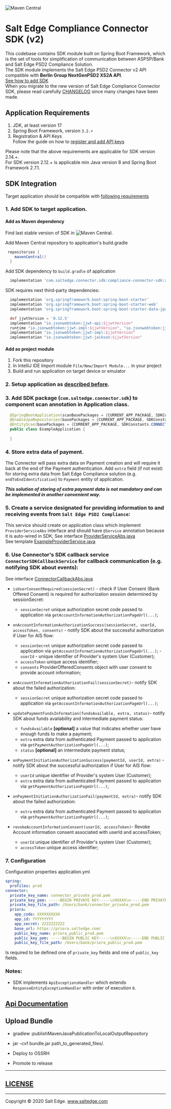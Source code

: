 ![Maven Central](https://img.shields.io/maven-central/v/com.saltedge.connector.sdk/compliance-connector-sdk?style=for-the-badge)  
# Salt Edge Compliance Connector SDK (v2)
  
This codebase contains SDK module built on Spring Boot Framework, 
which is the set of tools for simplification of communication between ASPSP/Bank and Salt Edge PSD2 Compliance Solution.    
The SDK module implements the Salt Edge PSD2 Connector v2 API compatible with **Berlin Group NextGenPSD2 XS2A API**.  
[See how to add SDK](#SDK-Integration)  
When you migrate to the new version of Salt Edge Compliance Connector SDK, please read carefully [CHANGELOG](../SDK_CHANGELOG.MD) since many changes have been made.  
  
## Application Requirements
  
1. JDK, at least version 17
2. Spring Boot Framework, version `3.2.+`
3. Registration & API Keys  
   Follow the guide on how to [register and add API keys](https://priora.saltedge.com/docs/aspsp/v1#registrationandapikeys)

Please note that the above requirements are applicable for SDK version 2.14.+.  
For SDK version 2.12.+ is applicable min Java version 8 and Spring Boot Framework 2.7.1.  
  
## SDK Integration  

Target application should be compatible with [following requirements](#Application-Requirements)

### 1. Add SDK to target application.

#### Add as Maven dependency
Find last stable version of SDK in ![Maven Central](https://mvnrepository.com/artifact/com.saltedge.connector.sdk/compliance-connector-sdk).  
    
Add Maven Central repository to application's build.gradle
```groovy
 repositories {
    mavenCentral()
  }
```  
Add SDK dependency to `build.gradle` of application  
```groovy
  implementation 'com.saltedge.connector.sdk:compliance-connector-sdk:x.x.x'
```  

SDK requires next third-party dependencies:  
```groovy
  implementation 'org.springframework.boot:spring-boot-starter'
  implementation 'org.springframework.boot:spring-boot-starter-web'
  implementation 'org.springframework.boot:spring-boot-starter-data-jpa'

  def jjwtVersion = '0.12.5'
  implementation "io.jsonwebtoken:jjwt-api:$jjwtVersion"
  runtime "io.jsonwebtoken:jjwt-impl:$jjwtVersion", "io.jsonwebtoken:jjwt-jackson:$jjwtVersion"
  implementation "io.jsonwebtoken:jjwt-impl:$jjwtVersion"
  implementation "io.jsonwebtoken:jjwt-jackson:$jjwtVersion"
```  
    
#### Add as project module
  1. Fork this repository
  2. In IntelliJ IDE Import module `File/New/Import Module...` in your project
  3. Build and run application on target device or emulator
    
### 2. Setup application as [described before](../example/README.MD#example-application-quick-setup).

### 3. Add SDK package (`com.saltedge.connector.sdk`) to component scan annotation in Application class.

```java
  @SpringBootApplication(scanBasePackages = {CURRENT_APP_PACKAGE, SDKConstants.CONNECTOR_PACKAGE})
  @EnableJpaRepositories(basePackages = {CURRENT_APP_PACKAGE, SDKConstants.CONNECTOR_PACKAGE})
  @EntityScan(basePackages = {CURRENT_APP_PACKAGE, SDKConstants.CONNECTOR_PACKAGE})
  public class ExampleApplication {
   
  }
```
    
### 4. Store extra data of payment.
  
The Connector will pass extra data on Payment creation and will require it back at the end of the Payment authentication.
Add `extra` field (if not exist) for storing extra data from Salt Edge Compliance solution (e.g. `endToEndIdentification`) to `Payment` entity of application.  
  
**_This solution of storing of extra payment data is not mandatory and can be implemented in another convenient way._**     
  
### 5. Create a service designated for providing information to and receiving events from `Salt Edge PSD2 Compliance`:  

This service should create on application class which implement `ProviderServiceAbs` interface and should have `@Service` annotation because it is auto-wired in SDK;
See interface [ProviderServiceAbs.java](src/main/java/com/saltedge/connector/sdk/provider/ProviderServiceAbs.java)  
See template [ExampleProviderService.java](ExampleProviderService.java)       
    
### 6. Use Connector's SDK callback service `ConnectorSDKCallbackService` for callback communication (e.g. notifying SDK about events):

See interface [ConnectorCallbackAbs.java](src/main/java/com/saltedge/connector/sdk/provider/ConnectorSDKCallbackService.java)
  
* `isUserConsentRequired(sessionSecret)` - check if User Consent (Bank Offered Consent) is required for authorization session determined by sessionSecret:
  * `sessionSecret` unique authorization secret code passed to application via `getAccountInformationAuthorizationPageUrl(...)`;

* `onAccountInformationAuthorizationSuccess(sessionSecret, userId, accessToken, consents)` - notify SDK about the successful authorization if User for AIS flow:  
  * `sessionSecret` unique authorization secret code passed to application via `getAccountInformationAuthorizationPageUrl(...)`;       - `userId` - unique identifier of Provider's system User (Customer);  
  * `accessToken` unique access identifier;  
  * `consents` ProviderOfferedConsents object with user consent to provide account information;  

* `onAccountInformationAuthorizationFail(sessionSecret)`- notify SDK about the failed authorization:  
  * `sessionSecret` unique authorization secret code passed to application via `getAccountInformationAuthorizationPageUrl(...)`;

* `updatePaymentFundsInformation(fundsAvailable, extra, status)`- notify SDK about funds availability and intermediate payment status:
  * `fundsAvailable` **[optional]** a value that indicates whether user have enough funds to make a payment;
  * `extra` extra data from authenticated Payment passed to application via `getPaymentAuthorizationPageUrl(...)`;
  * `status` **[optional]** an intermediate payment status;
* `onPaymentInitiationAuthorizationSuccess(paymentId, userId, extra)` - notify SDK about the successful authorization if User for AIS flow:
  * `userId` unique identifier of Provider's system User (Customer);  
  * `extra` extra data from authenticated Payment passed to application via `getPaymentAuthorizationPageUrl(...)`;  
* `onPaymentInitiationAuthorizationFail(paymentId, extra)`- notify SDK about the failed authorization:  
  * `extra` extra data from authenticated Payment passed to application via `getPaymentAuthorizationPageUrl(...)`;
      
* `revokeAccountInformationConsent(userId, accessToken)`- Revoke Account information consent associated with userId and accessToken;
  * `userId` unique identifier of Provider's system User (Customer);
  * `accessToken` unique access identifier;
  
### 7. Configuration  
Configuration properties application.yml  
```yaml
spring:
  profiles: prod
connector:
  private_key_name: connector_private_prod.pem
  private_key_pem: -----BEGIN PRIVATE KEY-----\nXXXXX\n-----END PRIVATE KEY-----
  private_key_file_path: /Users/bank/connector_private_prod.pem
  priora:
    app_code: XXXXXXXXXX
    app_id: YYYYYYYYY
    app_secret: ZZZZZZZZZZ
    base_url: https://priora.saltedge.com/
    public_key_name: priora_public_prod.pem
    public_key_pem: -----BEGIN PUBLIC KEY-----\nXXXXX\n-----END PUBLIC KEY-----
    public_key_file_path: /Users/bank/priora_public_prod.pem
```   

Is required to be defined one of `private_key` fields and one of `public_key` fields.
  
### Notes:
* SDK implements `ApiExceptionsHandler` which extends `ResponseEntityExceptionHandler` with order of execution `0`.  

## [Api Documentation](https://priora.banksalt.com/docs/aspsp/v2)

## Upload Bundle
- gradlew :publishMavenJavaPublicationToLocalOutputRepository
- jar -cvf bundle.jar path_to_generated_files/*.*

- Deploy to OSSRH
- Promote to release

---
## [LICENSE](../LICENSE.txt)

---
Copyright © 2020 Salt Edge. www.saltedge.com

